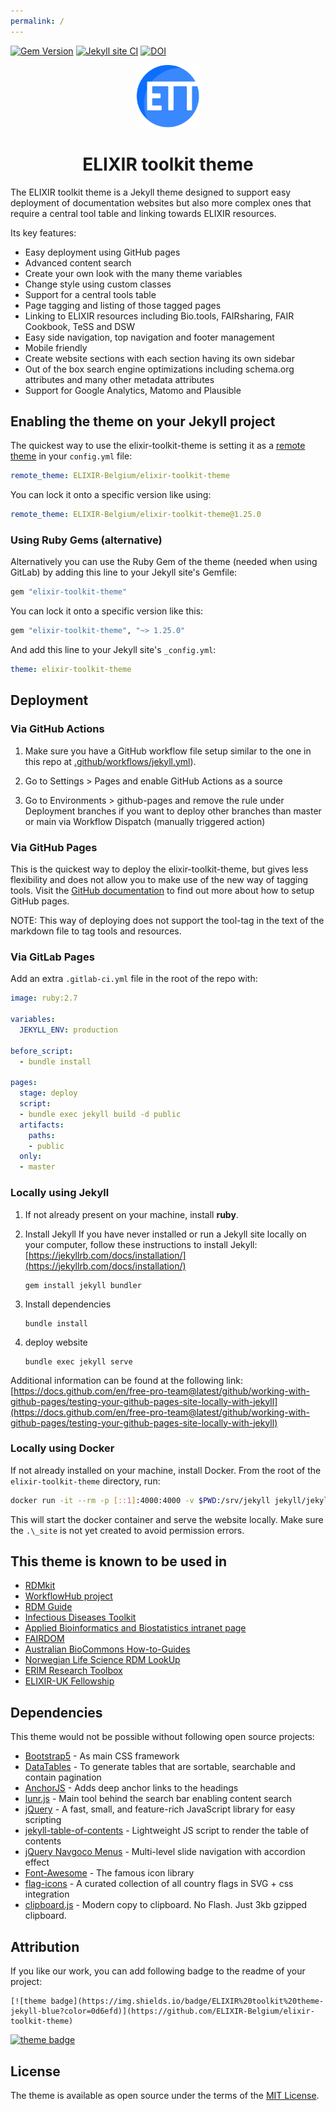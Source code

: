 ```yaml
---
permalink: /
---
```


[![Gem Version](https://badge.fury.io/rb/elixir-toolkit-theme.svg)](https://badge.fury.io/rb/elixir-toolkit-theme) [![Jekyll site CI](https://github.com/ELIXIR-Belgium/elixir-toolkit-theme/actions/workflows/jekyll.yml/badge.svg)](https://github.com/ELIXIR-Belgium/elixir-toolkit-theme/actions/workflows/jekyll.yml) [![DOI](https://zenodo.org/badge/421495867.svg)](https://zenodo.org/badge/latestdoi/421495867)


<p align="center">
<img src="assets/img/ett_compact_logo.svg" width="100" float="center"/>
<h1 align="center">ELIXIR toolkit theme </h1>
</p>

The ELIXIR toolkit theme is a Jekyll theme designed to support easy deployment of documentation websites but also more complex ones that require a central tool table and linking towards ELIXIR resources. 

Its key features:
- Easy deployment using GitHub pages
- Advanced content search
- Create your own look with the many theme variables
- Change style using custom classes
- Support for a central tools table
- Page tagging and listing of those tagged pages
- Linking to ELIXIR resources including Bio.tools, FAIRsharing, FAIR Cookbook, TeSS and DSW
- Easy side navigation, top navigation and footer management
- Mobile friendly
- Create website sections with each section having its own sidebar
- Out of the box search engine optimizations including schema.org attributes and many other metadata attributes
- Support for Google Analytics, Matomo and Plausible

## Enabling the theme on your Jekyll project

The quickest way to use the elixir-toolkit-theme is setting it as a [remote theme](https://blog.github.com/2017-11-29-use-any-theme-with-github-pages/) in your `config.yml` file:

```yaml
remote_theme: ELIXIR-Belgium/elixir-toolkit-theme
```

You can lock it onto a specific version like using:

```yaml
remote_theme: ELIXIR-Belgium/elixir-toolkit-theme@1.25.0
```

### Using Ruby Gems (alternative)

Alternatively you can use the Ruby Gem of the theme (needed when using GitLab) by adding this line to your Jekyll site's Gemfile:

```ruby
gem "elixir-toolkit-theme"
```
You can lock it onto a specific version like this:

```ruby
gem "elixir-toolkit-theme", "~> 1.25.0"
```

And add this line to your Jekyll site's `_config.yml`:

```yaml
theme: elixir-toolkit-theme
```

## Deployment

### Via GitHub Actions

1. Make sure you have a GitHub workflow file setup similar to the one in this repo at [.github/workflows/jekyll.yml](https://github.com/ELIXIR-Belgium/elixir-toolkit-theme/blob/main/.github/workflows/jekyll.yml)).

2. Go to Settings > Pages and enable GitHub Actions as a source
3. Go to Environments > github-pages and remove the rule under Deployment branches if you want to deploy other branches than master or main via Workflow Dispatch (manually triggered action)

### Via GitHub Pages

This is the quickest way to deploy the elixir-toolkit-theme, but gives less flexibility and does not allow you to make use of the new way of tagging tools. Visit the [GitHub documentation](https://docs.github.com/en/pages/setting-up-a-github-pages-site-with-jekyll/) to find out more about how to setup GitHub pages. 

NOTE: This way of deploying does not support the tool-tag in the text of the markdown file to tag tools and resources.

### Via GitLab Pages

Add an extra `.gitlab-ci.yml` file in the root of the repo with:

```yml
image: ruby:2.7

variables:
  JEKYLL_ENV: production

before_script:
  - bundle install

pages:
  stage: deploy
  script:
  - bundle exec jekyll build -d public
  artifacts:
    paths:
    - public
  only:
  - master

```


### Locally using Jekyll

1. If not already present on your machine, install **ruby**. 

1. Install Jekyll
If you have never installed or run a Jekyll site locally on your computer, follow these instructions to install Jekyll: [https://jekyllrb.com/docs/installation/](https://jekyllrb.com/docs/installation/)

    ```
    gem install jekyll bundler
    ```

1. Install dependencies

    ```
    bundle install
    ```

1. deploy website

    ```
    bundle exec jekyll serve
    ```

Additional information can be found at the following link: [https://docs.github.com/en/free-pro-team@latest/github/working-with-github-pages/testing-your-github-pages-site-locally-with-jekyll](https://docs.github.com/en/free-pro-team@latest/github/working-with-github-pages/testing-your-github-pages-site-locally-with-jekyll)


### Locally using Docker

If not already installed on your machine, install Docker. From the root of the `elixir-toolkit-theme` directory, run:

```sh
docker run -it --rm -p [::1]:4000:4000 -v $PWD:/srv/jekyll jekyll/jekyll:latest /bin/bash -c "chmod a+w /srv/jekyll/Gemfile.lock && chmod 777 /srv/jekyll && bundle install && bundle exec jekyll serve --host 0.0.0.0"
```

This will start the docker container and serve the website locally. Make sure the `.\_site` is not yet created to avoid permission errors.

## This theme is known to be used in

- [RDMkit](https://rdmkit.elixir-europe.org/)
- [WorkflowHub project](https://about.workflowhub.eu/)
- [RDM Guide](https://rdm.elixir-belgium.org/)
- [Infectious Diseases Toolkit](https://www.infectious-diseases-toolkit.org/)
- [Applied Bioinformatics and Biostatistics intranet page](https://intranet.psb.ugent.be/abb/)
- [FAIRDOM](https://fair-dom.org/)
- [Australian BioCommons How-to-Guides](https://australianbiocommons.github.io/how-to-guides/)
- [Norwegian Life Science RDM LookUp](https://elixir.no/rdm-lookup)
- [ERIM Research Toolbox](https://eur-nl.github.io/erim-research-toolbox/)
- [ELIXIR-UK Fellowship](https://elixir-uk-dash.github.io/rdmkit/)

## Dependencies

This theme would not be possible without following open source projects:

- [Bootstrap5](https://github.com/twbs/bootstrap) - As main CSS framework
- [DataTables](https://github.com/DataTables/DataTablesSrc) - To generate tables that are sortable, searchable and contain pagination
- [AnchorJS](https://github.com/bryanbraun/anchorjs) - Adds deep anchor links to the headings
- [lunr.js](https://github.com/olivernn/lunr.js) - Main tool behind the search bar enabling content search
- [jQuery](https://github.com/jquery/jquery) - A fast, small, and feature-rich JavaScript library for easy scripting
- [jekyll-table-of-contents](https://github.com/ghiculescu/jekyll-table-of-contents) - Lightweight JS script to render the table of contents
- [jQuery Navgoco Menus](https://github.com/tefra/navgoco) - Multi-level slide navigation with accordion effect
- [Font-Awesome](https://github.com/FortAwesome/Font-Awesome) - The famous icon library
- [flag-icons](https://github.com/lipis/flag-icons) - A curated collection of all country flags in SVG + css integration
- [clipboard.js](https://github.com/zenorocha/clipboard.js) - Modern copy to clipboard. No Flash. Just 3kb gzipped clipboard.

## Attribution

If you like our work, you can add following badge to the readme of your project:
```
[![theme badge](https://img.shields.io/badge/ELIXIR%20toolkit%20theme-jekyll-blue?color=0d6efd)](https://github.com/ELIXIR-Belgium/elixir-toolkit-theme)
```
[![theme badge](https://img.shields.io/badge/ELIXIR%20toolkit%20theme-jekyll-blue?color=0d6efd)](https://github.com/ELIXIR-Belgium/elixir-toolkit-theme)



## License

The theme is available as open source under the terms of the [MIT License](http://opensource.org/licenses/MIT).

